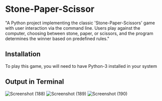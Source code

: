 # Stone-Paper-Scissor
"A Python project implementing the classic 'Stone-Paper-Scissors' game with user interaction via the command line. Users play against the computer, choosing between stone, paper, or scissors, and the program determines the winner based on predefined rules."
## Installation
To play this game, you will need to have Python-3 installed in your system
## Output in Terminal
![Screenshot (188)](https://github.com/a-bit-git/Stone-Paper-Scissor/assets/138126472/8f400bfe-7ca5-4b3f-a3f2-8c1df42ec820)
![Screenshot (189)](https://github.com/a-bit-git/Stone-Paper-Scissor/assets/138126472/5c149054-cc64-4539-b4fc-4f4c59fba291)
![Screenshot (190)](https://github.com/a-bit-git/Stone-Paper-Scissor/assets/138126472/3c49e56b-e018-45e1-80cb-c7be7eb5cc9d)

